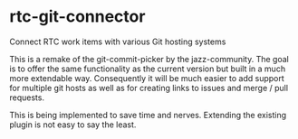 # rtc-git-connector
Connect RTC work items with various Git hosting systems

This is a remake of the git-commit-picker by the jazz-community.
The goal is to offer the same functionality as the current version but built in a much more extendable way.
Consequently it will be much easier to add support for multiple git hosts as well as for creating links to issues and merge / pull requests.

This is being implemented to save time and nerves. Extending the existing plugin is not easy to say the least.